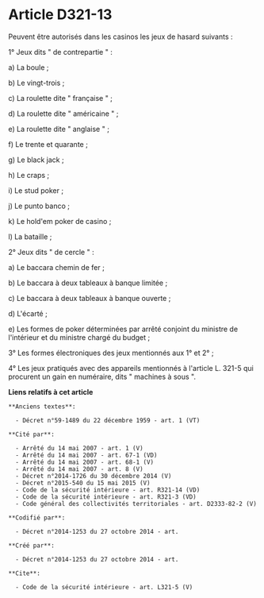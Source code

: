 # Article D321-13

Peuvent être autorisés dans les casinos les jeux de hasard suivants : 

1° Jeux dits " de contrepartie " : 

a) La boule ; 

b) Le vingt-trois ; 

c) La roulette dite " française " ; 

d) La roulette dite " américaine " ; 

e) La roulette dite " anglaise " ; 

f) Le trente et quarante ; 

g) Le black jack ; 

h) Le craps ; 

i) Le stud poker ; 

j) Le punto banco ; 

k) Le hold'em poker de casino ; 

l) La bataille ; 

2° Jeux dits " de cercle " : 

a) Le baccara chemin de fer ; 

b) Le baccara à deux tableaux à banque limitée ; 

c) Le baccara à deux tableaux à banque ouverte ; 

d) L'écarté ; 

e) Les formes de poker déterminées par arrêté conjoint du ministre de l'intérieur et du ministre chargé du budget ; 

3° Les formes électroniques des jeux mentionnés aux 1° et 2° ; 

4° Les jeux pratiqués avec des appareils mentionnés à l'article L. 321-5 qui procurent un gain en numéraire, dits " machines
à sous ".

**Liens relatifs à cet article**

	**Anciens textes**:

	  - Décret n°59-1489 du 22 décembre 1959 - art. 1 (VT)

	**Cité par**:

	  - Arrêté du 14 mai 2007 - art. 1 (V)
	  - Arrêté du 14 mai 2007 - art. 67-1 (VD)
	  - Arrêté du 14 mai 2007 - art. 68-1 (V)
	  - Arrêté du 14 mai 2007 - art. 8 (V)
	  - Décret n°2014-1726 du 30 décembre 2014 (V)
	  - Décret n°2015-540 du 15 mai 2015 (V)
	  - Code de la sécurité intérieure - art. R321-14 (VD)
	  - Code de la sécurité intérieure - art. R321-3 (VD)
	  - Code général des collectivités territoriales - art. D2333-82-2 (V)

	**Codifié par**:

	  - Décret n°2014-1253 du 27 octobre 2014 - art.

	**Créé par**:

	  - Décret n°2014-1253 du 27 octobre 2014 - art.

	**Cite**:

	  - Code de la sécurité intérieure - art. L321-5 (V)
